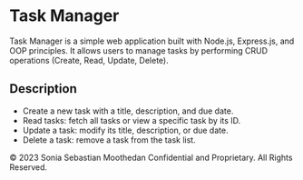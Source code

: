 # Task Manager

Task Manager is a simple web application built with Node.js, Express.js, and OOP principles. It allows users to manage tasks by performing CRUD operations (Create, Read, Update, Delete).

## Description
- Create a new task with a title, description, and due date.
- Read tasks: fetch all tasks or view a specific task by its ID.
- Update a task: modify its title, description, or due date.
- Delete a task: remove a task from the task list.

© 2023 Sonia Sebastian Moothedan Confidential and Proprietary. All Rights Reserved.